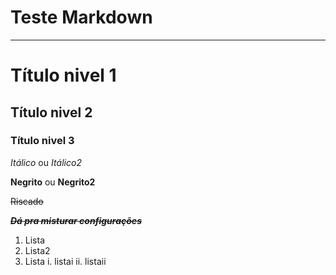 # Teste Markdown
*** 
# Título nivel 1
## Título nivel 2
### Título nivel 3

*Itálico* ou _Itálico2_ 

**Negrito** ou __Negrito2__ 

~~Riscado~~ 

~~__*Dá pra misturar configurações*__~~

1. Lista
2. Lista2
1. Lista
   i. listai
   ii. listaii
